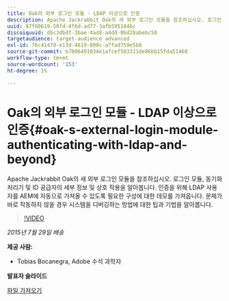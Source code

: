 ```yaml
---
title: Oak의 외부 로그인 모듈 - LDAP 이상으로 인증
description: Apache Jackrabbit Oak의 새 외부 로그인 모듈을 참조하십시오. 로그인 모듈, 동기화 처리기 및 ID 공급자의 세부 정보 및 상호 작용을 알아봅니다. 인증을 위해 LDAP 사용자를 AEM에 자동으로 가져올 수 있도록 필요한 구성에 대한 데모를 가져옵니다. 문제가 바로 작동하지 않을 경우 시스템을 디버깅하는 방법에 대한 팁과 기법을 알아봅니다.
uuid: 97f60619-50fd-4f6d-ad77-3afb5951846c
discoiquuid: dbc3dbdf-3bae-4ad8-a4dd-0bd28abebc58
targetaudience: target-audience advanced
exl-id: 76c41470-e13d-4619-800c-a7fad759e5b8
source-git-commit: b7806491034e1afcef503311de86bb15fda51460
workflow-type: tm+mt
source-wordcount: '153'
ht-degree: 1%

---
```


# Oak의 외부 로그인 모듈 - LDAP 이상으로 인증{#oak-s-external-login-module-authenticating-with-ldap-and-beyond}

Apache Jackrabbit Oak의 새 외부 로그인 모듈을 참조하십시오. 로그인 모듈, 동기화 처리기 및 ID 공급자의 세부 정보 및 상호 작용을 알아봅니다. 인증을 위해 LDAP 사용자를 AEM에 자동으로 가져올 수 있도록 필요한 구성에 대한 데모를 가져옵니다. 문제가 바로 작동하지 않을 경우 시스템을 디버깅하는 방법에 대한 팁과 기법을 알아봅니다.

>[!VIDEO](https://video.tv.adobe.com/v/19382/?quality=9)

*2015년 7월 29일 배송*

**제공 사람:**

* Tobias Bocanegra, Adobe 수석 과학자

**발표자 슬라이드**

[파일 가져오기](assets/oak-ldap-cqgems.pdf)
<!--
[Get back to the Overview](https://helpx.adobe.com/experience-manager/kt/eseminars/gems/aem-index.html)
-->
